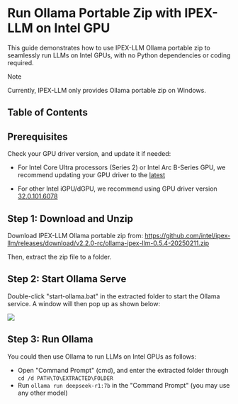 # Run Ollama Portable Zip with IPEX-LLM on Intel GPU

This guide demonstrates how to use IPEX-LLM Ollama portable zip to seamlessly run LLMs on Intel GPUs, with no Python dependencies or coding required.

> [!NOTE]
> Currently, IPEX-LLM only provides Ollama portable zip on Windows.

## Table of Contents


## Prerequisites

Check your GPU driver version, and update it if needed:

- For Intel Core Ultra processors (Series 2) or Intel Arc B-Series GPU, we recommend updating your GPU driver to the [latest](https://www.intel.com/content/www/us/en/download/785597/intel-arc-iris-xe-graphics-windows.html)

- For other Intel iGPU/dGPU, we recommend using GPU driver version [32.0.101.6078](https://www.intel.com/content/www/us/en/download/785597/834050/intel-arc-iris-xe-graphics-windows.html)

## Step 1: Download and Unzip

Download IPEX-LLM Ollama portable zip from: https://github.com/intel/ipex-llm/releases/download/v2.2.0-rc/ollama-ipex-llm-0.5.4-20250211.zip

Then, extract the zip file to a folder.

## Step 2: Start Ollama Serve

Double-click "start-ollama.bat" in the extracted folder to start the Ollama service. A window will then pop up as shown below:

<img src=https://llm-assets.readthedocs.io/en/latest/_images/start_ollama.png>


## Step 3: Run Ollama

You could then use Ollama to run LLMs on Intel GPUs as follows:

- Open "Command Prompt" (cmd), and enter the extracted folder through `cd /d PATH\TO\EXTRACTED\FOLDER`
- Run `ollama run deepseek-r1:7b` in the "Command Prompt" (you may use any other model)